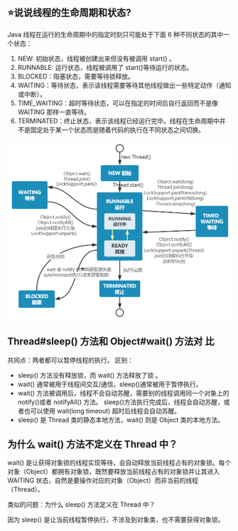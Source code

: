 
## ⭐️说说线程的生命周期和状态?
Java 线程在运行的生命周期中的指定时刻只可能处于下面 6 种不同状态的其中一个状态：
1. NEW: 初始状态，线程被创建出来但没有被调用 start() 。
2. RUNNABLE: 运行状态，线程被调用了 start()等待运行的状态。
3. BLOCKED：阻塞状态，需要等待锁释放。
4. WAITING：等待状态，表示该线程需要等待其他线程做出一些特定动作（通知或中断）。
5. TIME_WAITING：超时等待状态，可以在指定的时间后自行返回而不是像 WAITING 那样一直等待。
6. TERMINATED：终止状态，表示该线程已经运行完毕。线程在生命周期中并不是固定处于某一个状态而是随着代码的执行在不同状态之间切换。


![图片2](../../src/main/resources/static/image/base/thread_status.png)

## Thread#sleep() 方法和 Object#wait() 方法对 比
共同点：两者都可以暂停线程的执行。
区别：
* sleep() 方法没有释放锁，而 wait() 方法释放了锁 。
* wait() 通常被用于线程间交互/通信，sleep()通常被用于暂停执行。
* wait() 方法被调用后，线程不会自动苏醒，需要别的线程调用同一个对象上的 notify()或者 notifyAll() 方法。 sleep()方法执行完成后，线程会自动苏醒，或者也可以使用 wait(long timeout) 超时后线程会自动苏醒。
* sleep() 是 Thread 类的静态本地方法，wait() 则是 Object 类的本地方法。

## 为什么 wait() 方法不定义在 Thread 中？
wait() 是让获得对象锁的线程实现等待，会自动释放当前线程占有的对象锁。每个对象（Object）都拥有对象锁，既然要释放当前线程占有的对象锁并让其进入 WAITING 状态，自然是要操作对应的对象（Object）而非当前的线程（Thread）。

类似的问题：为什么 sleep() 方法定义在 Thread 中？

因为 sleep() 是让当前线程暂停执行，不涉及到对象类，也不需要获得对象锁。